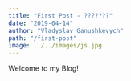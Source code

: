 ```yaml
---
title: "First Post - ???????"
date: "2019-04-14"
author: "Vladyslav Ganushkevych"
path: "/first-post"
image: ../../images/js.jpg
---
```

Welcome to my Blog!